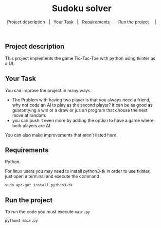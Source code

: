 <h1 align="center">Sudoku solver</h1>

<p align="center">
  <a href="#project-description">Project description</a>   |  
  <a href="#your-task">Your Task</a>   |  
  <a href="#requirements">Requirements</a>   |  
  <a href="#run-the-project">Run the project</a>     |
</p>

<br>



## Project description
This project implements the game Tic-Tac-Toe with python using tkinter as a UI.

## Your Task
You can improve the project in many ways

* The Problem with having two player is that you always need a friend, why not code an AI to play as the second player? it can be as good as guarantying a win or a draw or jus an program that choose the next move at random.
* you can push it even more by adding the option to have a game where both players are AI.

You can also make improvements that aren't listed here.

## Requirements
Python.

For linux  users you may need to install python3-tk in order to use tkinter, just open a terminal and execute the command
```
sudo apt-get install python3-tk
```

## Run the project
To run the code you must execute `main.py`
```
python3 main.py
```
